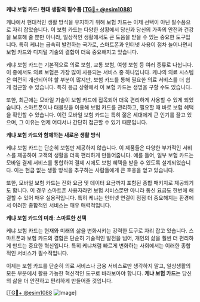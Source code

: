 **케냐 보험 카드: 현대 생활의 필수품 [[TG💪+ @esim1088](https://t.me/s/esim1088)]**

케냐에서 현대적인 생활 방식을 유지하기 위해 보험 카드는 이제 선택이 아닌 필수품으로 자리 잡았습니다. 이 보험 카드는 다양한 상황에서 당신과 당신의 가족의 안전과 건강을 보호해 줄 뿐만 아니라, 일상적인 생활에서도 큰 도움을 받을 수 있는 중요한 도구입니다. 특히 케냐는 급속히 발전하는 국가로, 스마트폰과 인터넷 사용이 점차 늘어나면서 보험 카드와 디지털 기술의 결합이 더욱 중요해지고 있습니다.

케냐 보험 카드는 기본적으로 의료 보험, 교통 보험, 여행 보험 등 여러 종류로 나뉩니다. 이 중에서도 의료 보험은 가장 많이 사용되는 서비스 중 하나입니다. 케냐의 의료 시스템은 여전히 개선되어야 할 부분이 많지만, 보험 카드를 통해 필요한 의료 서비스를 더 쉽게 접근할 수 있습니다. 특히 응급 상황에서 이 보험 카드는 생명을 구할 수도 있습니다.

또한, 최근에는 모바일 기술이 보험 카드에 접목되어 더욱 편리하게 사용할 수 있게 되었습니다. 스마트폰이나 태블릿을 이용해 보험 카드를 관리하고, 필요할 때 바로 보험 혜택을 확인할 수 있습니다. 이런 모바일 보험 카드는 특히 젊은 세대에게 큰 인기를 끌고 있으며, 그 이유는 언제 어디서나 간단히 접근할 수 있기 때문입니다.

**케냐 보험 카드와 함께하는 새로운 생활 방식**

케냐 보험 카드는 단순히 보험만 제공하지 않습니다. 이 제품들은 다양한 부가적인 서비스를 제공하여 고객의 생활을 더욱 편리하게 만들어줍니다. 예를 들어, 일부 보험 카드는 모바일 결제 서비스를 통합하여 결제 시에도 보험 혜택을 받을 수 있도록 설계되었습니다. 이는 현금 없는 생활 방식을 추구하는 사람들에게 큰 호응을 얻고 있습니다.

또한, 모바일 보험 카드는 전화 요금 및 데이터 요금까지 포함된 종합 패키지로 제공되기도 합니다. 이 경우 스마트폰 사용자라면 보험 서비스뿐만 아니라 통신 요금도 한번에 해결할 수 있어 매우 실용적입니다. 특히 케냐는 인터넷 연결이 점점 더 중요해지는 환경에서 이러한 종합적인 서비스는 매우 매력적입니다.

**케냐 보험 카드의 미래: 스마트한 선택**

케냐 보험 카드는 현재와 미래의 삶을 변화시키는 강력한 도구로 자리 잡고 있습니다. 스마트폰과 보험 카드의 결합은 단순히 기술적인 발전을 넘어, 개인의 삶을 훨씬 더 편리하게 만드는 중요한 혁신입니다. 특히 케냐처럼 빠르게 변화하는 사회에서는 이러한 종합적인 서비스가 필수적입니다.

이제는 보험 카드를 단순히 의료 서비스나 금융 서비스로만 생각하지 말고, 일상생활의 모든 부분에서 활용 가능한 혁신적인 도구로 바라보아야 합니다. **케냐 보험 카드**는 당신의 삶을 더 안전하고 편리하게 만들어줄 것입니다. 

[[TG💪+ @esim1088](https://t.me/s/esim1088) ![Image](https://i.postimg.cc/Y0z9fWf4/image.png)]